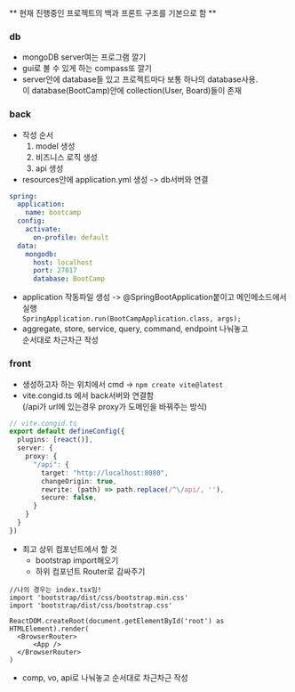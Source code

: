 ** 현재 진행중인 프로젝트의 백과 프론트 구조를 기본으로 함 **

### db
- mongoDB server여는 프로그램 깔기
- gui로 볼 수 있게 하는 compass또 깔기
- server안에 database들 있고 프로젝트마다 보통 하나의 database사용.  
  이 database(BootCamp)안에 collection(User, Board)들이 존재
### back 
- 작성 순서
  1. model 생성   
  2. 비즈니스 로직 생성   
  3. api 생성
- resources안에 application.yml 생성 -> db서버와 연결
```yml
spring:
  application:
    name: bootcamp
  config:
    activate:
      on-profile: default
  data:
    mongodb:
      host: localhost
      port: 27017
      database: BootCamp
```
- application 작동파일 생성 -> @SpringBootApplication붙이고 메인메소드에서 실행  
`SpringApplication.run(BootCampApplication.class, args);`
- aggregate, store, service, query, command, endpoint 나눠놓고   
순서대로 차근차근 작성

### front
- 생성하고자 하는 위치에서 cmd -> `npm create vite@latest`
- vite.congid.ts 에서 back서버와 연결함  
  (/api가 url에 있는경우 proxy가 도메인을 바꿔주는 방식)
```ts
// vite.congid.ts
export default defineConfig({
  plugins: [react()],
  server: {
    proxy: {
      "/api": {
        target: "http://localhost:8080",
        changeOrigin: true,
        rewrite: (path) => path.replace(/^\/api/, ''),
        secure: false,
      }
    }
  }
})
```
- 최고 상위 컴포넌트에서 할 것
  - bootstrap import해오기
  - 하위 컴포넌트 Router로 감싸주기
```tsx
//나의 경우는 index.tsx임!
import 'bootstrap/dist/css/bootstrap.min.css'
import 'bootstrap/dist/css/bootstrap.css'

ReactDOM.createRoot(document.getElementById('root') as HTMLElement).render(
  <BrowserRouter>
      <App />
  </BrowserRouter>
)
```
- comp, vo, api로 나눠놓고 순서대로 차근차근 작성